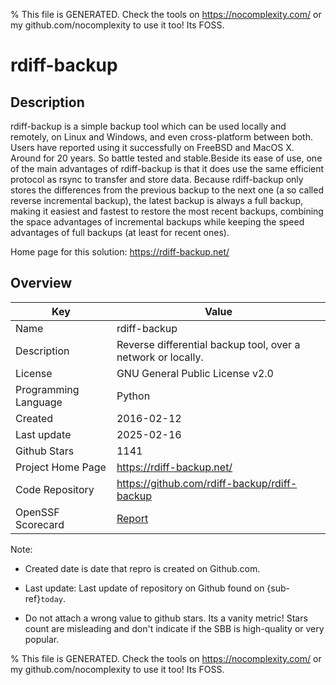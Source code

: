 
% This file is GENERATED. Check the tools on https://nocomplexity.com/ or my github.com/nocomplexity to use it too! Its FOSS. 

# rdiff-backup

## Description 

rdiff-backup is a simple backup tool which can be used locally and remotely, on Linux and Windows, and even cross-platform between both. Users have reported using it successfully on FreeBSD and MacOS X. Around for 20 years. So battle tested and stable.Beside its ease of use, one of the main advantages of rdiff-backup is that it does use the same efficient protocol as rsync to transfer and store data. Because rdiff-backup only stores the differences from the previous backup to the next one (a so called reverse incremental backup), the latest backup is always a full backup, making it easiest and fastest to restore the most recent backups, combining the space advantages of incremental backups while keeping the speed advantages of full backups (at least for recent ones).

Home page for this solution: https://rdiff-backup.net/ 

## Overview 

| Key | Value |
| --- | --- |
| Name | rdiff-backup |
| Description | Reverse differential backup tool, over a network or locally. |
| License | GNU General Public License v2.0 |
| Programming Language | Python |
| Created | 2016-02-12 |
| Last update | 2025-02-16 |
| Github Stars | 1141 |
| Project Home Page | https://rdiff-backup.net/ |
| Code Repository | https://github.com/rdiff-backup/rdiff-backup |
| OpenSSF Scorecard | [Report](https://securityscorecards.dev/viewer/?uri=github.com/rdiff-backup/rdiff-backup) |

Note:
 - Created date is date that repro is created on Github.com. 

- Last update: Last update of repository on Github found on {sub-ref}`today`. 

- Do not attach a wrong value to github stars. Its a vanity metric! Stars count are misleading and 
don't indicate if the SBB is high-quality or very popular.

% This file is GENERATED. Check the tools on https://nocomplexity.com/ or my github.com/nocomplexity to use it too! Its FOSS. 

